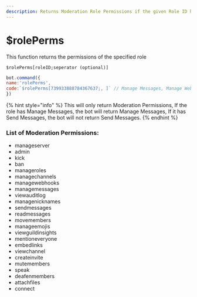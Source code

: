 ```yaml
---
description: Returns Moderation Role Permissions if the given Role ID has the permissions
---
```


# $rolePerms

This function returns the permissions of the specified role

```
$rolePerms[roleID;seperator (optional)] 
```

```javascript
bot.command({
name:'rolePerms',
code:`$rolePerms[739933888784367637;, ]` // Manage Messages, Manage Webhook, ...
})
```

{% hint style="info" %}
This will only return Moderation Permissions, If the role has Manage Messages, the bot will return Manage Messages, If it has Send Messages, the bot will not return Send Messages.
{% endhint %}

### List of Moderation Permissions:

* manageserver
* admin
* kick
* ban
* manageroles
* managechannels
* managewebhooks
* managemessages
* viewauditlog
* managenicknames
* sendmessages
* readmessages
* movemembers
* manageemojis
* viewguildinsights
* mentioneveryone
* embedlinks
* viewchannel
* createinvite
* mutemembers
* speak
* deafenmembers
* attachfiles
* connect
